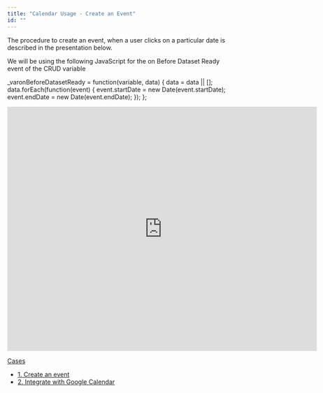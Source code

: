 ```yaml
---
title: "Calendar Usage - Create an Event"
id: ""
---
```


The procedure to create an event, when a user clicks on a particular date is described in the presentation below.

We will be using the following JavaScript for the on Before Dataset Ready event of the CRUD variable

\_varonBeforeDatasetReady = function(variable, data) {
        data = data || \[\];
        data.forEach(function(event) {
            event.startDate = new Date(event.startDate);
            event.endDate = new Date(event.endDate);
        });
    };

<iframe width="708" height="560" src="https://docs.google.com/presentation/d/e/2PACX-1vQ_wvcYti0_pcX6CQSYhRjaXxC0VeOfIQGm0cGW9AlDUZ_PjcxA0m6ifob35W4IYZ4ERTKfzaQrqG9-/embed?start=false&amp;loop=false&amp;delayms=3000" frameborder="0" allowfullscreen="allowfullscreen" mozallowfullscreen="mozallowfullscreen" webkitallowfullscreen="webkitallowfullscreen"></iframe>

[Cases](/learn/app-development/widgets/form-widgets/calendar/#use-cases)

- [1\. Create an event](/learn/how-tos/calendar-usage-create-event/)
- [2\. Integrate with Google Calendar](/learn/how-tos/calender-usage-google-calendar-integration/)
